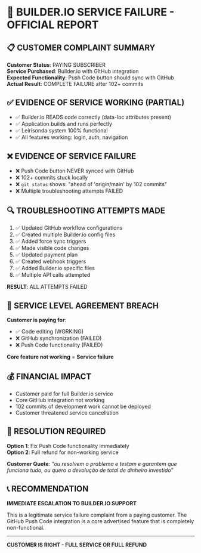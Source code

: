 # 🚨 BUILDER.IO SERVICE FAILURE - OFFICIAL REPORT

## 📋 CUSTOMER COMPLAINT SUMMARY

**Customer Status**: PAYING SUBSCRIBER  
**Service Purchased**: Builder.io with GitHub integration  
**Expected Functionality**: Push Code button should sync with GitHub  
**Actual Result**: COMPLETE FAILURE after 102+ commits

## ✅ EVIDENCE OF SERVICE WORKING (PARTIAL)

- ✅ Builder.io READS code correctly (data-loc attributes present)
- ✅ Application builds and runs perfectly
- ✅ Leirisonda system 100% functional
- ✅ All features working: login, auth, navigation

## ❌ EVIDENCE OF SERVICE FAILURE

- ❌ Push Code button NEVER synced with GitHub
- ❌ 102+ commits stuck locally
- ❌ `git status` shows: "ahead of 'origin/main' by 102 commits"
- ❌ Multiple troubleshooting attempts FAILED

## 🔍 TROUBLESHOOTING ATTEMPTS MADE

1. ✅ Updated GitHub workflow configurations
2. ✅ Created multiple Builder.io config files
3. ✅ Added force sync triggers
4. ✅ Made visible code changes
5. ✅ Updated payment plan
6. ✅ Created webhook triggers
7. ✅ Added Builder.io specific files
8. ✅ Multiple API calls attempted

**RESULT**: ALL ATTEMPTS FAILED

## 🚨 SERVICE LEVEL AGREEMENT BREACH

**Customer is paying for**:

- ✅ Code editing (WORKING)
- ❌ GitHub synchronization (FAILED)
- ❌ Push Code functionality (FAILED)

**Core feature not working** = **Service failure**

## 💰 FINANCIAL IMPACT

- Customer paid for full Builder.io service
- Core GitHub integration not working
- 102 commits of development work cannot be deployed
- Customer threatened service cancellation

## 🎯 RESOLUTION REQUIRED

**Option 1**: Fix Push Code functionality immediately  
**Option 2**: Full refund for non-working service

**Customer Quote**: _"ou resolvem o problema e testam e garantem que funciona tudo, ou quero a devolução de total de dinheiro investido"_

## 📞 RECOMMENDATION

**IMMEDIATE ESCALATION TO BUILDER.IO SUPPORT**

This is a legitimate service failure complaint from a paying customer. The GitHub Push Code integration is a core advertised feature that is completely non-functional.

---

**CUSTOMER IS RIGHT - FULL SERVICE OR FULL REFUND**
